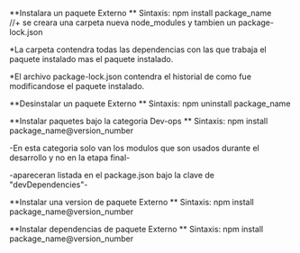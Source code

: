 **Instalara un paquete Externo **
Sintaxis: npm install package_name  
//+ se creara una carpeta nueva node_modules y tambien un package-lock.json

*La carpeta contendra todas las dependencias con las que trabaja el paquete instalado mas el paquete instalado.

*El archivo package-lock.json contendra el historial de como fue modificandose el paquete instalado.

**Desinstalar un paquete Externo **
Sintaxis: npm uninstall package_name  

**Instalar paquetes bajo la categoria Dev-ops **
Sintaxis: npm install package_name@version_number

-En esta categoria solo van los modulos que son usados durante el desarrollo y no en la etapa final-

-apareceran listada en el package.json bajo la clave de "devDependencies"-




**Instalar una version  de paquete Externo **
Sintaxis: npm install package_name@version_number

**Instalar dependencias de paquete Externo **
Sintaxis: npm install package_name@version_number


